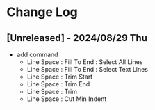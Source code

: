 # Change Log

## [Unreleased] - 2024/08/29 Thu
- add command
  - Line Space : Fill To End : Select All Lines
  - Line Space : Fill To End : Select Text Lines
  - Line Space : Trim Start
  - Line Space : Trim End
  - Line Space : Trim
  - Line Space : Cut Min Indent
